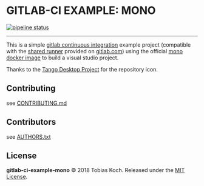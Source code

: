 # GITLAB-CI EXAMPLE: MONO

[![pipeline status](https://gitlab.com/tobiaskoch/gitlab-ci-example-mono/badges/master/pipeline.svg)](https://gitlab.com/tobiaskoch/gitlab-ci-example-mono/commits/master)

---

This is a simple [gitlab continuous integration](https://about.gitlab.com/features/gitlab-ci-cd/) example project (compatible with the [shared runner](https://docs.gitlab.com/runner/) provided on [gitlab.com](https://gitlab.com)) using the official [mono docker image](https://hub.docker.com/_/mono/) to build a visual studio project.

Thanks to the [Tango Desktop Project](http://tango.freedesktop.org) for the repository icon.

## Contributing
see [CONTRIBUTING.md](https://gitlab.com/tobiaskoch/gitlab-ci-example-mono/blob/master/CONTRIBUTING.md)

## Contributors
see [AUTHORS.txt](https://gitlab.com/tobiaskoch/gitlab-ci-example-mono/blob/master/AUTHORS.txt)

## License
**gitlab-ci-example-mono** © 2018  Tobias Koch. Released under the [MIT License](https://gitlab.com/tobiaskoch/gitlab-ci-example-mono/blob/master/LICENSE.md).
